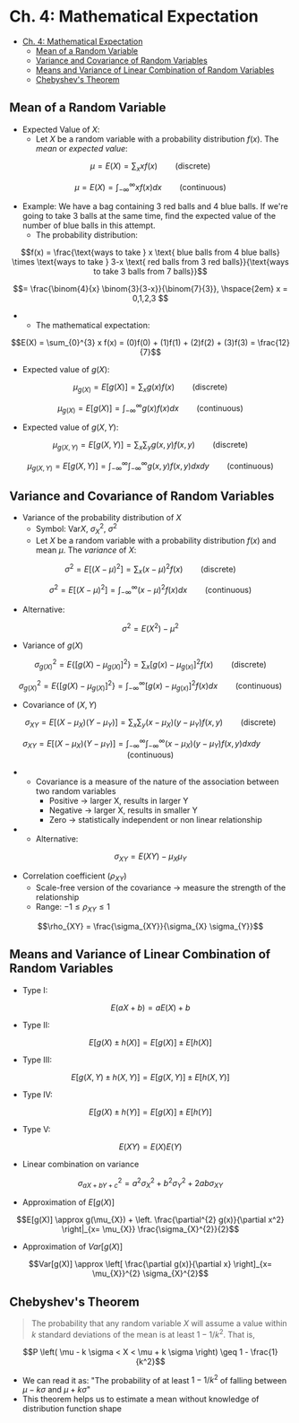 # Ch. 4: Mathematical Expectation

- [Ch. 4: Mathematical Expectation](#ch-4-mathematical-expectation)
  - [Mean of a Random Variable](#mean-of-a-random-variable)
  - [Variance and Covariance of Random Variables](#variance-and-covariance-of-random-variables)
  - [Means and Variance of Linear Combination of Random Variables](#means-and-variance-of-linear-combination-of-random-variables)
  - [Chebyshev's Theorem](#chebyshevs-theorem)

## Mean of a Random Variable

- Expected Value of $X$:
  - Let $X$ be a random variable with a probability distribution $f(x)$. The *mean* or *expected value*:

```math
\mu = E(X) = \sum_{x} x f(x) \hspace{2em} \text{(discrete)}
```

```math
\mu = E(X) = \int_{-\infty}^{\infty} x f(x)  dx \hspace{2em} \text{(continuous)}
```

  - Example: We have a bag containing 3 red balls and 4 blue balls. If we're going to take 3 balls at the same time, find the expected value of the number of blue balls in this attempt.
    - The probability distribution:

```math
f(x) = \frac{\text{ways to take } x \text{ blue balls from 4 blue balls} \times \text{ways to take } 3-x \text{ red balls from 3 red balls}}{\text{ways to take 3 balls from 7 balls}}
```

```math
= \frac{\binom{4}{x} \binom{3}{3-x}}{\binom{7}{3}}, \hspace{2em} x = 0,1,2,3 
```

- - The mathematical expectation:

```math
E(X) = \sum_{0}^{3} x f(x) = (0)f(0) + (1)f(1) + (2)f(2) + (3)f(3) = \frac{12}{7}
``` 

- Expected value of $g(X)$:

```math
\mu_{g(X)} = E[g(X)] = \sum_{x} g(x) f(x) \hspace{2em} \text{(discrete)}
```

```math
\mu_{g(X)} = E[g(X)] = \int_{-\infty}^{\infty} g(x) f(x)  dx \hspace{2em} \text{(continuous)}
```

- Expected value of $g(X, Y)$:

```math
\mu_{g(X, Y)} = E[g(X, Y)] = \sum_{x}\sum_{y} g(x, y) f(x, y) \hspace{2em} \text{(discrete)}
```

```math
\mu_{g(X, Y)} = E[g(X, Y)] = \int_{-\infty}^{\infty} \int_{-\infty}^{\infty} g(x, y) f(x, y)  dx dy \hspace{2em} \text{(continuous)}
```

## Variance and Covariance of Random Variables

- Variance of the probability distribution of $X$
  - Symbol: $\text{Var} X$, $\sigma_{X}^{2}$, $\sigma^{2}$
  - Let $X$ be a random variable with a probability distribution $f(x)$ and mean $\mu$. The *variance* of $X$:

```math
\sigma^{2} = E \left[ \left(X - \mu \right)^{2} \right] = \sum_{x} \left(x - \mu \right)^{2} f(x)  \hspace{2em} \text{(discrete)}
```

```math
\sigma^{2} = E \left[ \left(X - \mu \right)^{2} \right] = \int_{-\infty}^{\infty} \left(x - \mu \right)^{2} f(x) dx  \hspace{2em} \text{(continuous)}
```

  -  Alternative: 

```math
\sigma^{2} = E(X^2) - \mu^2
```

- Variance of $g(X)$

```math
\sigma_{g(X)}^{2} = E \left\{ \left[g(X) - \mu_{g(X)} \right]^{2} \right\} = \sum_{x} \left[g(x) - \mu_{g(x)} \right]^{2} f(x)  \hspace{2em} \text{(discrete)}
```

```math
\sigma_{g(X)}^{2} = E \left\{ \left[g(X) - \mu_{g(X)} \right]^{2} \right\} = \int_{-\infty}^{\infty} \left[g(x) - \mu_{g(x)} \right]^{2} f(x) dx  \hspace{2em} \text{(continuous)}
```

- Covariance of $(X, Y)$

```math
\sigma_{XY} = E \left[ \left(X - \mu_{X} \right) \left(Y - \mu_{Y} \right) \right] = \sum_{x} \sum_{y} \left(x - \mu_{X} \right) \left(y - \mu_{Y} \right) f(x, y)  \hspace{2em} \text{(discrete)}
```

```math
\sigma_{XY} = E \left[ \left(X - \mu_{X} \right) \left(Y - \mu_{Y} \right) \right] = \int_{-\infty}^{\infty} \int_{-\infty}^{\infty} \left(x - \mu_{X} \right) \left(y - \mu_{Y} \right) f(x, y) dx dy  \hspace{2em} \text{(continuous)}
```

- - Covariance is a measure of the nature of the association between two random variables
    - Positive -> larger X, results in larger Y
    - Negative -> larger X, results in smaller Y
    - Zero -> statistically independent or non linear relationship
- - Alternative:

```math
\sigma_{XY} = E(XY) - \mu_{X} \mu_{Y}
```

- Correlation coefficient ($\rho_{XY}$)
  - Scale-free version of the covariance -> measure the strength of the relationship
  - Range: $-1 \leq \rho_{XY} \leq 1$

```math
\rho_{XY} = \frac{\sigma_{XY}}{\sigma_{X} \sigma_{Y}}
```

## Means and Variance of Linear Combination of Random Variables

- Type I:

```math
E(aX + b) = a E(X) + b
```

- Type II:

```math
E \left[ g(X) \pm h(X) \right] = E \left[ g(X) \right] \pm E \left[ h(X) \right]
```

- Type III:

```math
E \left[ g(X, Y) \pm h(X, Y) \right] = E \left[ g(X, Y) \right] \pm E \left[ h(X, Y) \right]
```

- Type IV:

```math
E \left[ g(X) \pm h(Y) \right] = E \left[ g(X) \right] \pm E \left[ h(Y) \right]
```

- Type V:

```math
E(XY) = E(X) E(Y)
```

- Linear combination on variance

```math
\sigma_{aX+bY+c}^{2} = a^2 \sigma_{X}^{2} + b^2 \sigma_{Y}^{2} + 2ab \sigma_{XY}
```

- Approximation of $E[g(X)]$

```math
E[g(X)] \approx g(\mu_{X}) + \left. \frac{\partial^{2} g(x)}{\partial x^2} \right|_{x= \mu_{X}} \frac{\sigma_{X}^{2}}{2}
```

- Approximation of $Var[g(X)]$

```math
Var[g(X)] \approx \left[ \frac{\partial g(x)}{\partial x} \right]_{x= \mu_{X}}^{2} \sigma_{X}^{2}
```

## Chebyshev's Theorem

> The probability that any random variable $X$ will assume a value within $k$ standard deviations of the mean is at least $1 - 1/k^2$. That is,

```math
P \left( \mu - k \sigma < X < \mu + k \sigma \right) \geq 1 - \frac{1}{k^2}
```

- We can read it as: "The probability of at least $1 - 1/k^2$ of falling between $\mu - k \sigma$ and $\mu + k \sigma$"
- This theorem helps us to estimate a mean without knowledge of distribution function shape